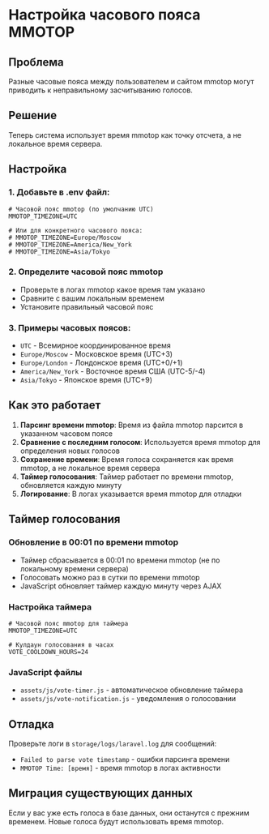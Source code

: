 # Настройка часового пояса MMOTOP

## Проблема
Разные часовые пояса между пользователем и сайтом mmotop могут приводить к неправильному засчитыванию голосов.

## Решение
Теперь система использует время mmotop как точку отсчета, а не локальное время сервера.

## Настройка

### 1. Добавьте в .env файл:
```env
# Часовой пояс mmotop (по умолчанию UTC)
MMOTOP_TIMEZONE=UTC

# Или для конкретного часового пояса:
# MMOTOP_TIMEZONE=Europe/Moscow
# MMOTOP_TIMEZONE=America/New_York
# MMOTOP_TIMEZONE=Asia/Tokyo
```

### 2. Определите часовой пояс mmotop
- Проверьте в логах mmotop какое время там указано
- Сравните с вашим локальным временем
- Установите правильный часовой пояс

### 3. Примеры часовых поясов:
- `UTC` - Всемирное координированное время
- `Europe/Moscow` - Московское время (UTC+3)
- `Europe/London` - Лондонское время (UTC+0/+1)
- `America/New_York` - Восточное время США (UTC-5/-4)
- `Asia/Tokyo` - Японское время (UTC+9)

## Как это работает

1. **Парсинг времени mmotop**: Время из файла mmotop парсится в указанном часовом поясе
2. **Сравнение с последним голосом**: Используется время mmotop для определения новых голосов
3. **Сохранение времени**: Время голоса сохраняется как время mmotop, а не локальное время сервера
4. **Таймер голосования**: Таймер работает по времени mmotop, обновляется каждую минуту
5. **Логирование**: В логах указывается время mmotop для отладки

## Таймер голосования

### Обновление в 00:01 по времени mmotop
- Таймер сбрасывается в 00:01 по времени mmotop (не по локальному времени сервера)
- Голосовать можно раз в сутки по времени mmotop
- JavaScript обновляет таймер каждую минуту через AJAX

### Настройка таймера
```env
# Часовой пояс mmotop для таймера
MMOTOP_TIMEZONE=UTC

# Кулдаун голосования в часах
VOTE_COOLDOWN_HOURS=24
```

### JavaScript файлы
- `assets/js/vote-timer.js` - автоматическое обновление таймера
- `assets/js/vote-notification.js` - уведомления о голосовании

## Отладка

Проверьте логи в `storage/logs/laravel.log` для сообщений:
- `Failed to parse vote timestamp` - ошибки парсинга времени
- `MMOTOP Time: [время]` - время mmotop в логах активности

## Миграция существующих данных

Если у вас уже есть голоса в базе данных, они останутся с прежним временем.
Новые голоса будут использовать время mmotop.
